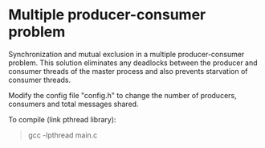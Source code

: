 # Multiple producer-consumer problem
Synchronization and mutual exclusion in a multiple producer-consumer problem.
This solution eliminates any deadlocks between the producer and consumer threads of the master process and also prevents starvation of consumer threads. 

Modify the config file "config.h" to change the number of producers, consumers and total messages shared.

To compile (link pthread library):
> gcc -lpthread main.c
